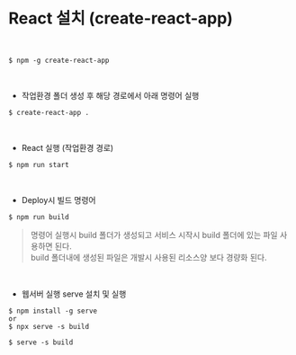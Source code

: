 # React 설치 (create-react-app)
</br>

```
$ npm -g create-react-app
```
</br>

* 작업환경 폴더 생성 후 해당 경로에서 아래 명령어 실행
```
$ create-react-app .
```
</br>

* React 실행 (작업환경 경로)
```
$ npm run start
```
</br>

* Deploy시 빌드 명령어
```
$ npm run build
```
> 명령어 실행시 build 폴더가 생성되고 서비스 시작시 build 폴더에 있는 파일 사용하면 된다.   
> build 폴더내에 생성된 파일은 개발시 사용된 리소스양 보다 경량화 된다.
</br>

* 웹서버 실행 serve 설치 및 실행
```
$ npm install -g serve
or
$ npx serve -s build

$ serve -s build
```
